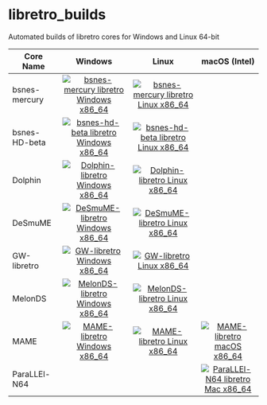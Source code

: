 # libretro_builds
Automated builds of libretro cores for Windows and Linux 64-bit

| Core Name | Windows | Linux | macOS (Intel) |
| --------- |:-------:|:-----:|:-------------:|
| bsnes-mercury | [![bsnes-mercury libretro Windows x86_64](https://github.com/hunterk/libretro_builds/workflows/bsnes-mercury%20libretro%20Windows%20x86_64/badge.svg)](https://github.com/hunterk/libretro_builds/releases/download/Windows_64-bit/bsnes-mercury-bundle.zip) | [![bsnes-mercury libretro Linux x86_64](https://github.com/hunterk/libretro_builds/workflows/bsnes-mercury%20libretro%20Linux%20x86_64/badge.svg)](https://github.com/hunterk/libretro_builds/releases/download/Linux_64-bit/bsnes-mercury-bundle.zip) | |
| bsnes-HD-beta | [![bsnes-hd-beta libretro Windows x86_64](https://github.com/hunterk/libretro_builds/workflows/bsnes-hd-beta%20libretro%20Windows%20x86_64/badge.svg)](https://github.com/hunterk/libretro_builds/releases/download/Windows_64-bit/bsnes_hd_beta_libretro.dll.zip) | [![bsnes-hd-beta libretro Linux x86_64](https://github.com/hunterk/libretro_builds/workflows/bsnes-hd-beta%20libretro%20Linux%20x86_64/badge.svg)](https://github.com/hunterk/libretro_builds/releases/download/Linux_64-bit/bsnes_hd_beta_libretro.so.zip) | |
| Dolphin   | [![Dolphin-libretro Windows x86_64](https://github.com/hunterk/libretro_builds/workflows/Dolphin-libretro%20Windows%20x86_64/badge.svg)](https://github.com/hunterk/libretro_builds/releases/download/Windows_64-bit/dolphin_libretro.dll.zip) | [![Dolphin-libretro Linux x86_64](https://github.com/hunterk/libretro_builds/workflows/Dolphin-libretro%20Linux%20x86_64/badge.svg)](https://github.com/hunterk/libretro_builds/releases/download/Linux_64-bit/dolphin_libretro.so.zip) | |
| DeSmuME   | [![DeSmuME-libretro Windows x86_64](https://github.com/hunterk/libretro_builds/workflows/DeSmuME-libretro%20Windows%20x86_64/badge.svg)](https://github.com/hunterk/libretro_builds/releases/download/Windows_64-bit/desmume_libretro.dll.zip) | [![DeSmuME-libretro Linux x86_64](https://github.com/hunterk/libretro_builds/workflows/DeSmuME-libretro%20Linux%20x86_64/badge.svg)](https://github.com/hunterk/libretro_builds/releases/download/Linux_64-bit/desmume_libretro.so.zip) | |
| GW-libretro   | [![GW-libretro Windows x86_64](https://github.com/hunterk/libretro_builds/workflows/GW-libretro%20Windows%20x86_64/badge.svg)](https://github.com/hunterk/libretro_builds/releases/download/Windows_64-bit/gw_libretro.dll.zip) | [![GW-libretro Linux x86_64](https://github.com/hunterk/libretro_builds/workflows/GW-libretro%20Linux%20x86_64/badge.svg)](https://github.com/hunterk/libretro_builds/releases/download/Linux_64-bit/gw_libretro.so.zip) | |
| MelonDS   | [![MelonDS-libretro Windows x86_64](https://github.com/hunterk/libretro_builds/workflows/MelonDS-libretro%20Windows%20x86_64/badge.svg)](https://github.com/hunterk/libretro_builds/releases/download/Windows_64-bit/melonds_libretro.dll.zip) | [![MelonDS-libretro Linux x86_64](https://github.com/hunterk/libretro_builds/workflows/MelonDS-libretro%20Linux%20x86_64/badge.svg)](https://github.com/hunterk/libretro_builds/releases/download/Linux_64-bit/melonds_libretro.so.zip) | |
| MAME      | [![MAME-libretro Windows x86_64](https://github.com/libretro/mame/workflows/MAME-libretro%20Windows%20x86_64/badge.svg)](https://github.com/libretro/mame/releases/download/Windows_64-bit/mame_libretro.dll.zip) | [![MAME-libretro Linux x86_64](https://github.com/libretro/mame/workflows/MAME-libretro%20Linux%20x86_64/badge.svg)](https://github.com/libretro/mame/releases/download/Linux_64-bit/mame_libretro.so.zip) | [![MAME-libretro macOS x86_64](https://github.com/libretro/mame/workflows/MAME-libretro%20macOS%20x86_64/badge.svg)](https://github.com/libretro/mame/releases/download/macOS-x86_64/mame_libretro.dylib.zip) |
| ParaLLEl-N64      | | | [![ParaLLEl-N64 libretro Mac x86_64](https://github.com/hunterk/libretro_builds/workflows/ParaLLEl-N64%20libretro%20Mac%20x86_64/badge.svg)](https://github.com/hunterk/libretro_builds/releases/download/macOS_x86_64/parallel_n64_libretro.dylib.zip) |
